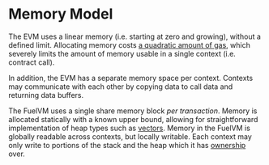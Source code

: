 # Memory Model

The EVM uses a linear memory (i.e. starting at zero and growing), without a defined limit. Allocating memory costs [a quadratic amount of gas](https://github.com/ethereum/yellowpaper/blob/8fea825c80e27fa9df5d89fb3365d1067788724e/Paper.tex#L2114), which severely limits the amount of memory usable in a single context (i.e. contract call).

In addition, the EVM has a separate memory space per context. Contexts may communicate with each other by copying data to call data and returning data buffers.

The FuelVM uses a single share memory block _per transaction_. Memory is allocated statically with a known upper bound, allowing for straightforward implementation of heap types such as [vectors](/docs/sway/common-collections/vec/). Memory in the FuelVM is globally readable across contexts, but locally writable. Each context may only write to portions of the stack and the heap which it has [ownership](/docs/specs/fuel-vm/#ownership) over.